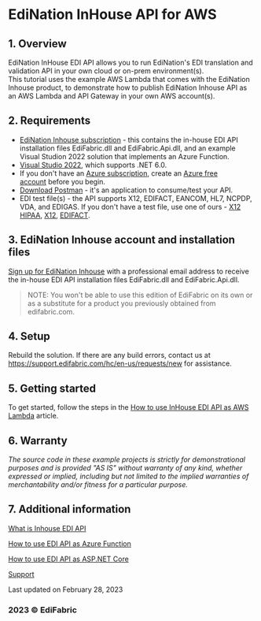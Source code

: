 # EdiNation InHouse API for AWS

## 1. Overview
EdiNation InHouse EDI API allows you to run EdiNation's EDI translation and validation API in your own cloud or on-prem environment(s).  
This tutorial uses the example AWS Lambda that comes with the EdiNation Inhouse product, to demonstrate how to publish EdiNation Inhouse API as an AWS Lambda and API Gateway in your own AWS account(s).

## 2. Requirements
- [EdiNation Inhouse subscription](https://buy.stripe.com/bIY9BK615epH2rufZ4) - this contains the in-house EDI API installation files EdiFabric.dll and EdiFabric.Api.dll, and an example Visual Studion 2022 solution that implements an Azure Function.
- [Visual Studio 2022](https://visualstudio.microsoft.com/vs/), which supports .NET 6.0. 
- If you don't have an [Azure subscription](https://docs.microsoft.com/en-us/azure/guides/developer/azure-developer-guide#understanding-accounts-subscriptions-and-billing), create an [Azure free account](https://azure.microsoft.com/free/?ref=microsoft.com&utm_source=microsoft.com&utm_medium=docs&utm_campaign=visualstudio) before you begin.
- [Download Postman](https://www.postman.com/downloads/) - it's an application to consume/test your API.
- EDI test file(s) - the API supports X12, EDIFACT, EANCOM, HL7, NCPDP, VDA, and EDIGAS. If you don't have a test file, use one of ours - [X12 HIPAA](https://support.edifabric.com/hc/en-us/sections/360001487352-X12-HIPAA-Files-Templates), [X12](https://support.edifabric.com/hc/en-us/sections/360005274077-X12-Files-Templates), [EDIFACT](https://support.edifabric.com/hc/en-us/sections/360005274137-EDIFACT-Files-Templates).

## 3. EdiNation Inhouse account and installation files
[Sign up for EdiNation Inhouse](https://buy.stripe.com/bIY9BK615epH2rufZ4) with a professional email address to receive the in-house EDI API installation files EdiFabric.dll and EdiFabric.Api.dll.

> NOTE: You won't be able to use this edition of EdiFabric on its own or as a substitute for a product you previously obtained from edifabric.com.

## 4. Setup
Rebuild the solution. If there are any build errors, contact us at https://support.edifabric.com/hc/en-us/requests/new for assistance.

## 5. Getting started
To get started, follow the steps in the [How to use InHouse EDI API as AWS Lambda](https://support.edifabric.com/hc/en-us/articles/7726206553361-How-to-use-EDI-API-as-AWS-Lambda) article.  

## 6. Warranty
*The source code in these example projects is strictly for demonstrational purposes and is provided "AS IS" without warranty of any kind, whether expressed or implied, including but not limited to the implied warranties of merchantability and/or fitness for a particular purpose.*

## 7. Additional information

[What is Inhouse EDI API](https://support.edifabric.com/hc/en-us/articles/7745692421521-What-is-Inhouse-EDI-API-)

[How to use EDI API as Azure Function](https://support.edifabric.com/hc/en-us/articles/7726202434449-How-to-use-Inhouse-EDI-API-as-Azure-Function)

[How to use EDI API as ASP.NET Core](https://support.edifabric.com/hc/en-us/articles/9586899018013-How-to-use-EDI-API-as-ASP-NET-Core)

[Support](https://support.edifabric.com/hc/en-us/requests/new)

Last updated on February 28, 2023
### 2023 © EdiFabric
